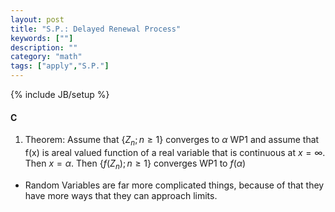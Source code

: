 ```yaml
---
layout: post 
title: "S.P.: Delayed Renewal Process"
keywords: [""] 
description: ""
category: "math"
tags: ["apply","S.P."]
---
```

{% include JB/setup %}

#### C
1. Theorem: Assume that $\{Z_n; n\geq 1\}$ converges to $\alpha$ WP1 and assume
   that f(x) is areal valued function of a real variable that is continuous at
   $x=\infty$. Then $x=\alpha$. Then $\{f(Z_n);n\geq 1\}$ converges WP1 to
   $f(\alpha)$
- Random Variables are far more complicated things, because of that they have more
ways that they can approach limits.
